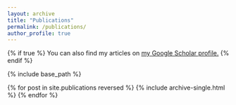```yaml
---
layout: archive
title: "Publications"
permalink: /publications/
author_profile: true
---
```


{% if true %}
  You can also find my articles on <u><a href="{author.googlescholar}">my Google Scholar profile</a>.</u>
{% endif %}

{% include base_path %}

{% for post in site.publications reversed %}
  {% include archive-single.html %}
{% endfor %}
